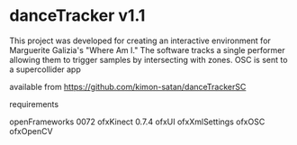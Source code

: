 danceTracker v1.1
=================

This project was developed for creating an interactive environment for Marguerite Galizia's "Where Am I."
The software tracks a single performer allowing them to trigger samples by intersecting with zones.
OSC is sent to a supercollider app


available from https://github.com/kimon-satan/danceTrackerSC


requirements 

openFrameworks 0072
ofxKinect 0.7.4
ofxUI
ofxXmlSettings
ofxOSC
ofxOpenCV

